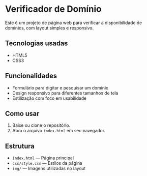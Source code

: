 # Verificador de Domínio

Este é um projeto de página web para verificar a disponibilidade de domínios, com layout simples e responsivo.

## Tecnologias usadas

- HTML5
- CSS3

## Funcionalidades

- Formulário para digitar e pesquisar um domínio
- Design responsivo para diferentes tamanhos de tela
- Estilização com foco em usabilidade

## Como usar

1. Baixe ou clone o repositório.
2. Abra o arquivo `index.html` em seu navegador.

## Estrutura

- `index.html` — Página principal
- `css/style.css` — Estilos da página
- `img/` — Imagens utilizadas no layout


